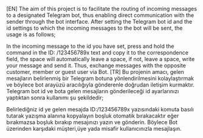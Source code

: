 [EN]
The aim of this project is to facilitate the routing of incoming messages to a designated Telegram bot, thus enabling direct communication with the sender through the bot interface.
After setting the Telegram bot id and the id settings to which the incoming messages to the bot will be sent, the usage is as follows;

In the incoming message to the id you have set, press and hold the command in the ID: /123456789x text and copy it to the correspondence field, the space will automatically leave a space, if not, leave a space, write your message and send it.
Thus, exchange messages with the opposite customer, member or guest user via Bot.
[TR]
Bu projenin amacı, gelen mesajların belirlenmiş bir Telegram botuna yönlendirilmesini kolaylaştırmak ve böylece bot arayüzü aracılığıyla gönderenle doğrudan iletişim kurmaktır.
Telegram bot id ve bota gelen mesajların gönderileceği id ayarlarınızı yaptıktan sonra kullanımı şu şekildedir;

Belirlediğniz id ye gelen mesajda  ID:/123456789x yazısındaki komuta basılı tutarak yazışma alanına kopyalayın boşluk otomatik bırakacaktır eğer bırakmazsa boşluk bırakıp mesajınızı yazın ve gönderin.
Böylece Bot üzerinden karşıdaki müşteri,üye yada misafir kullanıcınızla mesajlaşın.
